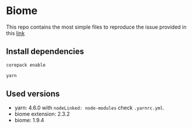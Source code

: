 # Biome

This repo contains the most simple files to reproduce the issue provided in this [link](https://github.com/biomejs/biome-vscode/issues/594)

## Install dependencies

```sh
corepack enable

yarn
```

## Used versions
- yarn: 4.6.0 with `nodeLinked: node-modules` check `.yarnrc.yml`.
- biome extension: 2.3.2
- biome: 1.9.4
